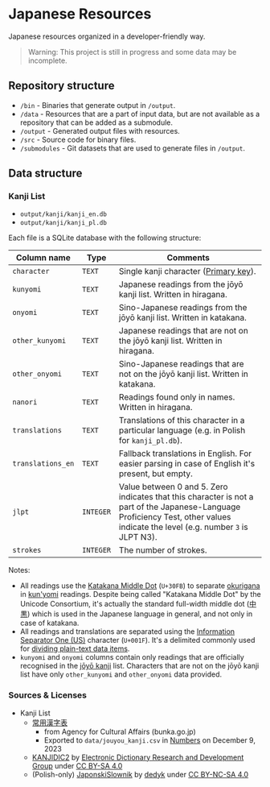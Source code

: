 # Japanese Resources

Japanese resources organized in a developer-friendly way.

> Warning: This project is still in progress and some data may be incomplete.

## Repository structure

- `/bin` - Binaries that generate output in `/output`.
- `/data` - Resources that are a part of input data, but are not available as a repository that can be added as a submodule.
- `/output` - Generated output files with resources.
- `/src` - Source code for binary files.
- `/submodules` - Git datasets that are used to generate files in `/output`.

## Data structure

### Kanji List

- `output/kanji/kanji_en.db`
- `output/kanji/kanji_pl.db`

Each file is a SQLite database with the following structure:

| Column name       | Type      | Comments                                                                                                                                                                         |
| ----------------- | --------- | -------------------------------------------------------------------------------------------------------------------------------------------------------------------------------- |
| `character`       | `TEXT`    | Single kanji character ([Primary key](https://en.wikipedia.org/wiki/Primary_key)).                                                                                               |
| `kunyomi`         | `TEXT`    | Japanese readings from the jōyō kanji list. Written in hiragana.                                                                                                                 |
| `onyomi`          | `TEXT`    | Sino-Japanese readings from the jōyō kanji list. Written in katakana.                                                                                                            |
| `other_kunyomi`   | `TEXT`    | Japanese readings that are not on the jōyō kanji list. Written in hiragana.                                                                                                      |
| `other_onyomi`    | `TEXT`    | Sino-Japanese readings that are not on the jōyō kanji list. Written in katakana.                                                                                                 |
| `nanori`          | `TEXT`    | Readings found only in names. Written in hiragana.                                                                                                                               |
| `translations`    | `TEXT`    | Translations of this character in a particular language (e.g. in Polish for `kanji_pl.db`).                                                                                      |
| `translations_en` | `TEXT`    | Fallback translations in English. For easier parsing in case of English it's present, but empty.                                                                                 |
| `jlpt`            | `INTEGER` | Value between 0 and 5. Zero indicates that this character is not a part of the Japanese-Language Proficiency Test, other values indicate the level (e.g. number `3` is JLPT N3). |
| `strokes`         | `INTEGER` | The number of strokes.                                                                                                                                                           |

Notes:

- All readings use the [Katakana Middle Dot](https://www.compart.com/en/unicode/U+30FB) (`U+30FB`) to separate [okurigana](https://en.wikipedia.org/wiki/Okurigana) in [kun'yomi](<https://en.wikipedia.org/wiki/Kanji#Kun'yomi_(native_reading)>) readings. Despite being called "Katakana Middle Dot" by the Unicode Consortium, it's actually the standard full-width middle dot ([中黒](https://ja.wikipedia.org/wiki/中黒#日本語)) which is used in the Japanese language in general, and not only in case of katakana.
- All readings and translations are separated using the [Information Separator One (US)](https://www.compart.com/en/unicode/U+001F) character (`U+001F`). It's a delimited commonly used for [dividing plain-text data items](https://en.wikipedia.org/wiki/C0_and_C1_control_codes#Field_separators).
- `kunyomi` and `onyomi` columns contain only readings that are officially recognised in the [jōyō kanji](https://en.wikipedia.org/wiki/Jōyō_kanji) list. Characters that are not on the jōyō kanji list have only `other_kunyomi` and `other_onyomi` data provided.

### Sources & Licenses

- Kanji List
  - [常用漢字表](https://www.bunka.go.jp/kokugo_nihongo/sisaku/joho/joho/kijun/naikaku/kanji/joyokanjisakuin/index.html)
    - from Agency for Cultural Affairs (bunka.go.jp)
    - Exported to `data/jouyou_kanji.csv` in [Numbers](<https://en.wikipedia.org/wiki/Numbers_(spreadsheet)>) on December 9, 2023
  - [KANJIDIC2](http://www.edrdg.org/wiki/index.php/KANJIDIC_Project) by [Electronic Dictionary Research and Development Group](http://www.edrdg.org) under [CC BY-SA 4.0](https://creativecommons.org/licenses/by-sa/4.0)
  - (Polish-only) [JaponskiSlownik](https://github.com/dedyk/JaponskiSlownik) by [dedyk](https://github.com/dedyk) under [CC BY-NC-SA 4.0](https://creativecommons.org/licenses/by-nc-sa/4.0)

